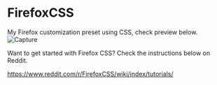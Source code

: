 # FirefoxCSS
My Firefox customization preset using CSS, check preview below.
![Capture](https://user-images.githubusercontent.com/82994425/173399102-374e8802-5222-4dd2-9be9-c90a34f44850.PNG)

Want to get started with Firefox CSS?
Check the instructions below on Reddit.

https://www.reddit.com/r/FirefoxCSS/wiki/index/tutorials/
